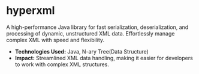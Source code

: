 # hyperxml
A high-performance Java library for fast serialization, deserialization, and processing of dynamic, unstructured XML data. Effortlessly manage complex XML with speed and flexibility.
- **Technologies Used:** Java, N-ary Tree(Data Structure)
- **Impact:** Streamlined XML data handling, making it easier for developers to work with complex XML structures.

